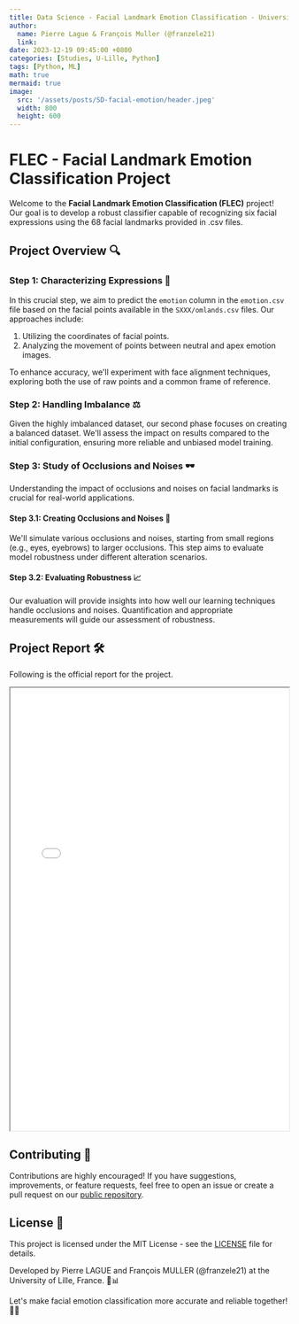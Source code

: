 ```yaml
---
title: Data Science - Facial Landmark Emotion Classification - University of Lille
author:
  name: Pierre Lague & François Muller (@franzele21)
  link: 
date: 2023-12-19 09:45:00 +0800
categories: [Studies, U-Lille, Python]
tags: [Python, ML]
math: true
mermaid: true
image:
  src: '/assets/posts/SD-facial-emotion/header.jpeg'
  width: 800
  height: 600
---
```


# FLEC - Facial Landmark Emotion Classification Project

Welcome to the **Facial Landmark Emotion Classification (FLEC)** project! Our goal is to develop a robust classifier capable of recognizing six facial expressions using the 68 facial landmarks provided in .csv files.

## Project Overview :mag:

### Step 1: Characterizing Expressions :dart:

In this crucial step, we aim to predict the `emotion` column in the `emotion.csv` file based on the facial points available in the `SXXX/omlands.csv` files. Our approaches include:

1. Utilizing the coordinates of facial points.
2. Analyzing the movement of points between neutral and apex emotion images.

To enhance accuracy, we'll experiment with face alignment techniques, exploring both the use of raw points and a common frame of reference.

### Step 2: Handling Imbalance :balance_scale:

Given the highly imbalanced dataset, our second phase focuses on creating a balanced dataset. We'll assess the impact on results compared to the initial configuration, ensuring more reliable and unbiased model training.

### Step 3: Study of Occlusions and Noises :dark_sunglasses:

Understanding the impact of occlusions and noises on facial landmarks is crucial for real-world applications. 

#### Step 3.1: Creating Occlusions and Noises :see_no_evil:

We'll simulate various occlusions and noises, starting from small regions (e.g., eyes, eyebrows) to larger occlusions. This step aims to evaluate model robustness under different alteration scenarios.

#### Step 3.2: Evaluating Robustness :chart_with_upwards_trend:

Our evaluation will provide insights into how well our learning techniques handle occlusions and noises. Quantification and appropriate measurements will guide our assessment of robustness.

## Project Report 🛠️

Following is the official report for the project.
<html>
  <body>
    <iframe src="/assets/posts/SD-facial-emotion/LAGUE_MULLER_REPORT.pdf" width="100%" height="800px">
    </iframe>
  </body>
</html>


## Contributing 🤝

Contributions are highly encouraged! If you have suggestions, improvements, or feature requests, feel free to open an issue or create a pull request on our [public repository](https://github.com/Jakcrimson/pjeb_twitter_sentiment_analysis).

## License 📝

This project is licensed under the MIT License - see the [LICENSE](LICENSE) file for details.

Developed by Pierre LAGUE and François MULLER (@franzele21) at the University of Lille, France. 🚀📊

Let's make facial emotion classification more accurate and reliable together! 🌟👥